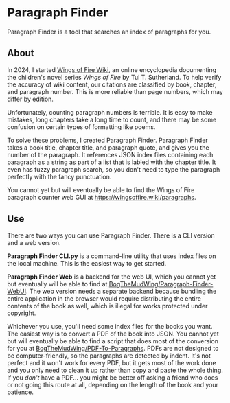 # Paragraph Finder

Paragraph Finder is a tool that searches an index of paragraphs for you.

## About

In 2024, I started [Wings of Fire Wiki](https://wingsoffire.wiki), an online encyclopedia documenting the children's novel series *Wings of Fire* by Tui T. Sutherland. To help verify the accuracy of wiki content, our citations are classified by book, chapter, and paragraph number. This is more reliable than page numbers, which may differ by edition.

Unfortunately, counting paragraph numbers is terrible. It is easy to make mistakes, long chapters take a long time to count, and there may be some confusion on certain types of formatting like poems.

To solve these problems, I created Paragraph Finder. Paragraph Finder takes a book title, chapter title, and paragraph quote, and gives you the number of the paragraph. It references JSON index files containing each paragraph as a string as part of a list that is labled with the chapter title. It even has fuzzy paragraph search, so you don't need to type the paragraph perfectly with the fancy punctuation.

You cannot yet but will eventually be able to find the Wings of Fire paragraph counter web GUI at <https://wingsoffire.wiki/paragraphs>.

## Use

There are two ways you can use Paragraph Finder. There is a CLI version and a web version.

**Paragraph Finder CLI.py** is a command-line utility that uses index files on the local machine. This is the easiest way to get started.

**Paragraph Finder Web** is a backend for the web UI, which you cannot yet but eventually will be able to find at [BogTheMudWing/Paragraph-Finder-WebUI](https://github.com/BogTheMudWing/Paragraph-Finder-WebUI). The web version needs a separate backend because bundling the entire application in the browser would require distributing the entire contents of the book as well, which is illegal for works protected under copyright.

Whichever you use, you'll need some index files for the books you want. The easiest way is to convert a PDF of the book into JSON. You cannot yet but will eventually be able to find a script that does most of the conversion for you at [BogTheMudWing/PDF-To-Paragraphs](https://github.com/BogTheMudWing/PDF-To-Paragraphs). PDFs are not designed to be computer-friendly, so the paragraphs are detected by indent. It's not perfect and it won't work for every PDF, but it gets most of the work done and you only need to clean it up rather than copy and paste the whole thing. If you *don't* have a PDF... you might be better off asking a friend who does or not going this route at all, depending on the length of the book and your patience.
